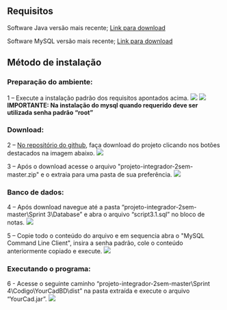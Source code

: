 ## Requisitos

Software Java versão mais recente; [Link para download](https://java.com/pt-BR/download/)

Software MySQL versão mais recente; [Link para download](https://dev.mysql.com/downloads/installer/)

## Método de instalação

### Preparação do ambiente:

1 – Execute a instalação padrão dos requisitos apontados acima.
![](https://github.com/labarro/projeto-integrador-2sem/blob/master/Sprint%204/Documentacao/Imagem%201.png?raw=true)
![](https://github.com/labarro/projeto-integrador-2sem/blob/master/Sprint%204/Documentacao/Imagem%202.png?raw=true)
**IMPORTANTE: Na instalação do mysql quando requerido deve ser utilizada senha padrão “root”**
### Download:
2 – [No repositório do github](https://github.com/labarro/projeto-integrador-2sem), faça download do projeto clicando nos botões destacados na imagem abaixo.
![](https://github.com/labarro/projeto-integrador-2sem/blob/master/Sprint%204/Documentacao/Imagem%203.png?raw=true)


3 – Após o download acesse o arquivo "projeto-integrador-2sem-master.zip" e o extraia para uma pasta de sua preferência.
![](https://github.com/labarro/projeto-integrador-2sem/blob/master/Sprint%204/Documentacao/Imagem%204.png?raw=true)
### Banco de dados:
4 – Após download navegue até a pasta “projeto-integrador-2sem-master\Sprint 3\Database” e abra o arquivo “script3.1.sql” no bloco de notas.
![](https://github.com/labarro/projeto-integrador-2sem/blob/master/Sprint%204/Documentacao/Imagem%205.png?raw=true)

5 – Copie todo o conteúdo do arquivo e em sequencia abra o "MySQL Command Line Client", insira a senha padrão, cole o conteúdo anteriormente copiado e execute.
![](https://github.com/labarro/projeto-integrador-2sem/blob/master/Sprint%204/Documentacao/Imagem%206.png?raw=true)

### Executando o programa:
6 - Acesse o seguinte caminho “projeto-integrador-2sem-master\Sprint 4\Codigo\YourCadBD\dist” na pasta extraída e execute o arquivo “YourCad.jar”.
![](https://github.com/labarro/projeto-integrador-2sem/blob/master/Sprint%204/Documentacao/Imagem%207.png?raw=true)
